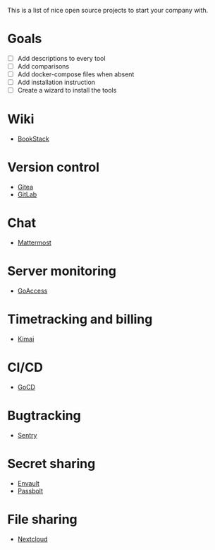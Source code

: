 This is a list of nice open source projects to start your company with.

# Goals
 - [ ] Add descriptions to every tool
 - [ ] Add comparisons
 - [ ] Add docker-compose files when absent
 - [ ] Add installation instruction
 - [ ] Create a wizard to install the tools

# Wiki
 - [BookStack](https://github.com/BookStackApp/BookStack)

# Version control
 - [Gitea](https://github.com/go-gitea/gitea)
 - [GitLab](https://github.com/gitlabhq/gitlabhq)

# Chat
 - [Mattermost](https://github.com/mattermost/mattermost-docker)

# Server monitoring
 - [GoAccess](https://github.com/allinurl/goaccess)

# Timetracking and billing
 - [Kimai](https://github.com/kevinpapst/kimai2)

# CI/CD
 - [GoCD](https://github.com/gocd/gocd)

# Bugtracking
 - [Sentry](https://github.com/getsentry/onpremise)

# Secret sharing
 - [Envault](https://github.com/envault/envault)
 - [Passbolt](https://github.com/passbolt/passbolt_docker)

# File sharing
 - [Nextcloud](https://github.com/nextcloud/docker)
